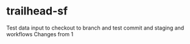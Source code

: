 # trailhead-sf

Test data input to checkout to branch and test commit and staging and workflows
Changes from 1

